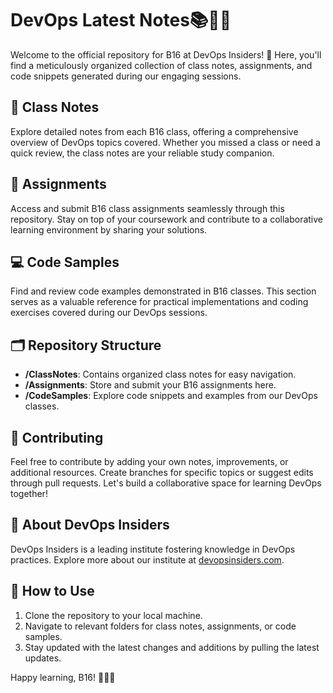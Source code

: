 #  DevOps Latest Notes📚👩‍💻

Welcome to the official repository for B16 at DevOps Insiders! 🚀 Here, you'll find a meticulously organized collection of class notes, assignments, and code snippets generated during our engaging sessions.

## 📔 Class Notes
Explore detailed notes from each B16 class, offering a comprehensive overview of DevOps topics covered. Whether you missed a class or need a quick review, the class notes are your reliable study companion.

## 📝 Assignments
Access and submit B16 class assignments seamlessly through this repository. Stay on top of your coursework and contribute to a collaborative learning environment by sharing your solutions.

## 💻 Code Samples
Find and review code examples demonstrated in B16 classes. This section serves as a valuable reference for practical implementations and coding exercises covered during our DevOps sessions.

## 🗂️ Repository Structure
- **/ClassNotes**: Contains organized class notes for easy navigation.
- **/Assignments**: Store and submit your B16 assignments here.
- **/CodeSamples**: Explore code snippets and examples from our DevOps classes.

## 🤝 Contributing
Feel free to contribute by adding your own notes, improvements, or additional resources. Create branches for specific topics or suggest edits through pull requests. Let's build a collaborative space for learning DevOps together!

## 🏢 About DevOps Insiders
DevOps Insiders is a leading institute fostering knowledge in DevOps practices. Explore more about our institute at [devopsinsiders.com](https://devopsinsiders.com).

## 📌 How to Use
1. Clone the repository to your local machine.
2. Navigate to relevant folders for class notes, assignments, or code samples.
3. Stay updated with the latest changes and additions by pulling the latest updates.

Happy learning, B16!  🚀🚀📖

